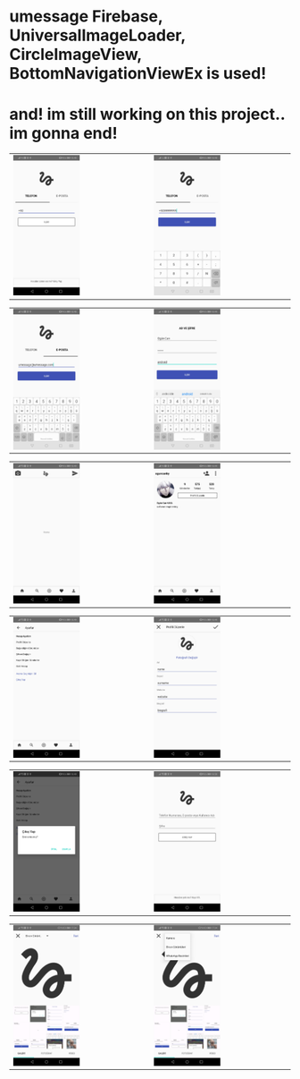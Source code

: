 # umessage Firebase, UniversalImageLoader, CircleImageView, BottomNavigationViewEx is used!
# and! im still working on this project.. im gonna end!
<table><tr>
<td><img src="https://github.com/oguncan/umessage/blob/master/umessageImages/1.jpg" width="50%"/> </td>
<td><img src="https://github.com/oguncan/umessage/blob/master/umessageImages/2.jpg" width="50%"/></td>
</tr></table>

<table><tr>
<td><img src="https://github.com/oguncan/umessage/blob/master/umessageImages/3.jpg" width="50%"/> </td>
<td><img src="https://github.com/oguncan/umessage/blob/master/umessageImages/4.jpg" width="50%"/></td>
</tr></table>

<table><tr>
<td><img src="https://github.com/oguncan/umessage/blob/master/umessageImages/5.jpg" width="50%"/> </td>
<td><img src="https://github.com/oguncan/umessage/blob/master/umessageImages/6.jpg" width="50%"/></td>
</tr></table>

<table><tr>
<td><img src="https://github.com/oguncan/umessage/blob/master/umessageImages/7.jpg" width="50%"/> </td>
<td><img src="https://github.com/oguncan/umessage/blob/master/umessageImages/8.jpg" width="50%"/></td>
</tr></table>

<table><tr>
<td><img src="https://github.com/oguncan/umessage/blob/master/umessageImages/9.jpg" width="50%"/> </td>
<td><img src="https://github.com/oguncan/umessage/blob/master/umessageImages/10.jpg" width="50%"/></td>
</tr></table>

<table><tr>
<td><img src="https://github.com/oguncan/umessage/blob/master/umessageImages/11.jpg" width="50%"/> </td>
<td><img src="https://github.com/oguncan/umessage/blob/master/umessageImages/12.jpg" width="50%"/></td>
</tr></table>


